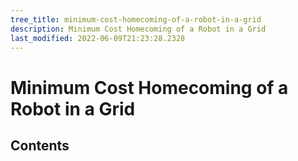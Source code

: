 ```yaml
---
tree_title: minimum-cost-homecoming-of-a-robot-in-a-grid
description: Minimum Cost Homecoming of a Robot in a Grid
last_modified: 2022-06-09T21:23:28.2328
---
```


# Minimum Cost Homecoming of a Robot in a Grid

## Contents

